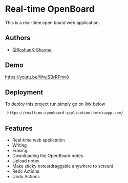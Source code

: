
# Real-time OpenBoard

This is a real-time open board web application.

## Authors

- [@RoshanKrSharma](https://github.com/RoshanKrSharma)


## Demo

https://youtu.be/WwjSBrRPmv8


## Deployment

To deploy this project run,simply go on link below

```bash
 https://realtime-openboard-application.herokuapp.com/
```


## Features

- Real-time web application
- Writing
- Erasing
- Downloading the OpenBoard notes
- Upload notes
- Make sticky notes(draggable anywhere to screen)
- Redo Actions
- Undo Actions
